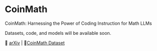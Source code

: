 # CoinMath
CoinMath: Harnessing the Power of Coding Instruction for Math LLMs

Datasets, code, and models will be available soon.

📄 [arXiv](https://arxiv.org/pdf/2412.11699v1) | 📂[CoinMath Dataset](https://huggingface.co/datasets/amao0o0/CoinMath)